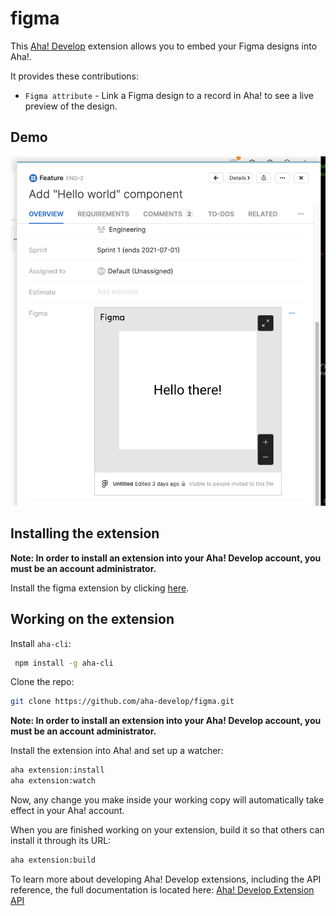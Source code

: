 # figma

This [Aha! Develop](https://www.aha.io/develop/overview) extension allows you to embed your Figma designs into Aha!.

It provides these contributions:

- `Figma attribute` - Link a Figma design to a record in Aha! to see a live preview of the design.

## Demo

![demo](figma.png)

## Installing the extension

**Note: In order to install an extension into your Aha! Develop account, you must be an account administrator.**

Install the figma extension by clicking [here](https://secure.aha.io/settings/account/extensions/install?url=https%3A%2F%2Fgithub.com%2Faha-develop%2Ffigma%2Freleases%2Fdownload%2F1.0.0%2Faha-develop.figma-v1.0.0.gz).


## Working on the extension

Install `aha-cli`:

```sh
 npm install -g aha-cli
```

Clone the repo:

```sh
git clone https://github.com/aha-develop/figma.git
```

**Note: In order to install an extension into your Aha! Develop account, you must be an account administrator.**

Install the extension into Aha! and set up a watcher:

```sh
aha extension:install
aha extension:watch
```

Now, any change you make inside your working copy will automatically take effect in your Aha! account.

When you are finished working on your extension, build it so that others can install it through its URL:

```sh
aha extension:build
```

To learn more about developing Aha! Develop extensions, including the API reference, the full documentation is located here: [Aha! Develop Extension API]()
